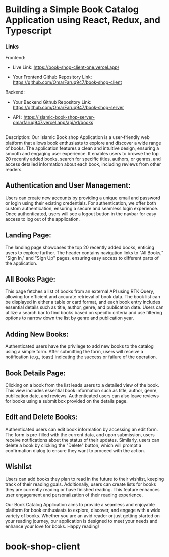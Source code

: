 # Building a Simple Book Catalog Application using React, Redux, and Typescript

### Links

Frontend:

- Live Link: https://book-shop-client-one.vercel.app/

- Your Frontend Github Repository Link: https://github.com/OmarFaruq947/book-shop-client

Backend:

- Your Backend Github Repository Link: https://github.com/OmarFaruq947/book-shop-server

- API : https://islamic-book-shop-server-omarfaruq947.vercel.app/api/v1/books

##

Description:
Our Islamic Book shop Application is a user-friendly web platform that allows book enthusiasts to explore and discover a wide range of books. The application features a clean and intuitive design, ensuring a smooth and engaging user experience. It enables users to browse the top 20 recently added books, search for specific titles, authors, or genres, and access detailed information about each book, including reviews from other readers.

## Authentication and User Management:

Users can create new accounts by providing a unique email and password or login using their existing credentials. For authentication, we offer both custom authentication, ensuring a secure and seamless login experience. Once authenticated, users will see a logout button in the navbar for easy access to log out of the application.

## Landing Page:

The landing page showcases the top 20 recently added books, enticing users to explore further. The header contains navigation links to "All Books," "Sign In," and "Sign Up" pages, ensuring easy access to different parts of the application.

## All Books Page:

This page fetches a list of books from an external API using RTK Query, allowing for efficient and accurate retrieval of book data. The book list can be displayed in either a table or card format, and each book entry includes essential details such as title, author, genre, and publication date. Users can utilize a search bar to find books based on specific criteria and use filtering options to narrow down the list by genre and publication year.

## Adding New Books:

Authenticated users have the privilege to add new books to the catalog using a simple form. After submitting the form, users will receive a notification (e.g., toast) indicating the success or failure of the operation.

## Book Details Page:

Clicking on a book from the list leads users to a detailed view of the book. This view includes essential book information such as title, author, genre, publication date, and reviews. Authenticated users can also leave reviews for books using a submit box provided on the details page.

## Edit and Delete Books:

Authenticated users can edit book information by accessing an edit form. The form is pre-filled with the current data, and upon submission, users receive notifications about the status of their updates. Similarly, users can delete a book by clicking the "Delete" button, which will prompt a confirmation dialog to ensure they want to proceed with the action.

## Wishlist

Users can add books they plan to read in the future to their wishlist, keeping track of their reading goals. Additionally, users can create lists for books they are currently reading or have finished reading. This feature enhances user engagement and personalization of their reading experience.

Our Book Catalog Application aims to provide a seamless and enjoyable platform for book enthusiasts to explore, discover, and engage with a wide variety of books. Whether you are an avid reader or just getting started on your reading journey, our application is designed to meet your needs and enhance your love for books. Happy reading!

# book-shop-client
